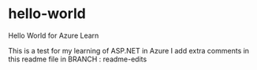 # hello-world
Hello World for Azure Learn

This is a test for my learning of ASP.NET in Azure
I add extra comments in this readme file in BRANCH : readme-edits
